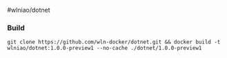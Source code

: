 ﻿#wlniao/dotnet

### Build
```
git clone https://github.com/wln-docker/dotnet.git && docker build -t wlniao/dotnet:1.0.0-preview1 --no-cache ./dotnet/1.0.0-preview1
```